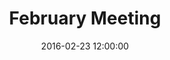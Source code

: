 ---
layout: post
title:  "February Meeting"
date:   2016-02-23 12:00:00
category: infrastructure-facilities
background: During this first meeting of the Infrastructure &amp; Facilities subcommittee we'll take a broad look at the subcommittee meeting schedule, review outcomes from the January public meeting, and discuss the goals of this subcommittee.
agenda: infrastructure-and-community-facilities-agenda-2016-02-23.pdf
documents:
  - title: Meeting Packet
    doc-url: infrastructure-and-community-facilities-packet-2016-02-23.pdf
    doc-type: PDF
  - title: Meeting Slides
    doc-url: infrastructure-and-facilities-presentation-2016-02-23.pdf
    doc-type: PDF
  - title: Goals &amp; Objectives Matrix
    doc-url: goals-and-objectives-matrix-new-infrastructure-and-facilities.pdf
    doc-type: PDF
  - title: Infrastructure &amp; Facilities Notes from January Kick-Off Meeting
    doc-url: infrastructure-and-community-facilities-public-meeting-2016-1-26.pdf
    doc-type: PDF
minutes: infrastructure-and-community-facilities-minutes-2016-02-23.pdf
---